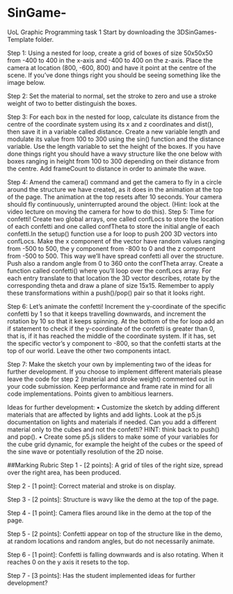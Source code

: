 # SinGame-
UoL Graphic Programming task 1
Start by downloading the 3DSinGames-Template folder.

Step 1: Using a nested for loop, create a grid of boxes of size 50x50x50 from -400 to 400 in the x-axis and -400 to 400 on the z-axis. Place the camera at location (800, -600, 800) and have it point at the centre of the scene. If you’ve done things right you should be seeing something like the image below.

Step 2: Set the material to normal, set the stroke to zero and use a stroke weight of two to better distinguish the boxes.

Step 3: For each box in the nested for loop, calculate its distance from the centre of the coordinate system using its x and z coordinates and dist(), then save it in a variable called distance. Create a new variable length and modulate its value from 100 to 300 using the sin() function and the distance variable. Use the length variable to set the height of the boxes. If you have done things right you should have a wavy structure like the one below with boxes ranging in height from 100 to 300 depending on their distance from the centre. Add frameCount to distance in order to animate the wave.

Step 4: Amend the camera() command and get the camera to fly in a circle around the structure we have created, as it does in the animation at the top of the page. The animation at the top resets after 10 seconds. Your camera should fly continuously, uninterrupted around the object. (Hint: look at the video lecture on moving the camera for how to do this).
Step 5: Time for confetti! Create two global arrays, one called confLocs to store the location of each confetti and one called confTheta to store the initial angle of each confetti.In the setup() function use a for loop to push 200 3D vectors into confLocs. Make the x component of the vector have random values ranging from -500 to 500, the y component from -800 to 0 and the z component from -500 to 500. This way we’ll have spread confetti all over the structure.
Push also a random angle from 0 to 360 onto the confTheta array. Create a function called confetti() where you’ll loop over the confLocs array. For each entry translate to that location the 3D vector describes, rotate by the corresponding theta and draw a plane of size 15x15. Remember to apply these transformations within a push()/pop() pair so that it looks right.

Step 6: Let’s animate the confetti! Increment the y-coordinate of the specific confetti by 1 so that it keeps travelling downwards, and increment the rotation by 10 so that it keeps spinning. At the bottom of the for loop add an if statement to check if the y-coordinate of the confetti is greater than 0, that is, if it has reached the middle of the coordinate system. If it has, set the specific vector’s y component to -800, so that the confetti starts at the top of our world. Leave the other two components intact.

Step 7: Make the sketch your own by implementing two of the ideas for further development. If you choose to implement different materials please leave the code for step 2 (material and stroke weight) commented out in your code submission. Keep performance and frame rate in mind for all code implementations. Points given to ambitious learners. 


Ideas for further development:
•	Customize the sketch by adding different materials that are affected by lights and add lights. Look at the p5.js documentation on lights and materials if needed. Can you add a different material only to the cubes and not the confetti? HINT: think back to push() and pop(). 
•	Create some p5.js sliders to make some of your variables for the cube grid dynamic, for example the height of the cubes or the speed of the sine wave or potentially resolution of the 2D noise. 

##Marking Rubric
Step 1 - [2 points]: A grid of tiles of the right size, spread over the right area, has been produced.

Step 2 - [1 point]: Correct material and stroke is on display.

Step 3 - [2 points]: Structure is wavy like the demo at the top of the page.

Step 4 - [1 point]: Camera flies around like in the demo at the top of the page.

Step 5 - [2 points]: Confetti appear on top of the structure like in the demo, at random locations and random angles, but do not necessarily animate.

Step 6 - [1 point]: Confetti is falling downwards and is also rotating. When it reaches 0 on the y axis it resets to the top.

Step 7 - [3 points]: Has the student implemented ideas for further development?
